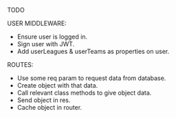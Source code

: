 TODO

USER MIDDLEWARE:
- Ensure user is logged in.
- Sign user with JWT.
- Add userLeagues & userTeams as properties on user.

ROUTES:
- Use some req param to request data from database.
- Create object with that data.
- Call relevant class methods to give object data.
- Send object in res.
- Cache object in router.